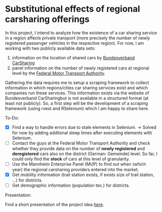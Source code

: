 # Substitutional effects of regional carsharing offerings

In this project, I intend to analyze how the existence of a car sharing service in a region affects private transport (more precisely the number of newly registered passenger vehicles in the respective region). For now, I am working with two publicly available data sets:
1. information on the location of shared cars by [Bundesverband CarSharing](https://carsharing.de/cs-standorte)
2. panel information on the number of newly registered cars at regional level by the [Federal Motor Transport Authority](https://www.kba.de/DE/Statistik/Fahrzeuge/Neuzulassungen/neuzulassungen_inhalt.html). 

Gathering the data requires me to setup a scraping framework to collect information in which regions/cities car sharing services exist and which companies run these services. This information exists via the website of Bundesverband CarSharingbut is not available in a structured format (at least not publicly). So, a first step will be the development of a scraping framework (using rvest and RSelenium) which I am happy to share here.


To-Do:
- [x] Find a way to handle errors due to stale elements in Selenium. -> Solved for now by adding additonal sleep times after executing elements with Selenium.
- [ ] Contact the guys at the Federal Motor Transport Authority and check whether they provide data on the number of **newly registered** and **deregistered** cars also on the district (German: Gemeinde) level. So far, I could only find the **stock** of cars at this level of granularity.
- [ ] Use the Mannheim Enterprise Panel (MUP) to find out when (which year) the regional carsharing providers entered into the market.
- [x] Get mobility information (trail station exists, if exists size of trail station, ...) for districts.
- [ ] Get demographic information (population tec.) for districts.

Presentation:

Find a short presentation of the project idea [here](https://raw.githack.com/julienOlivier3/carsharing/main/03_Presentation/short_presentation.html).

